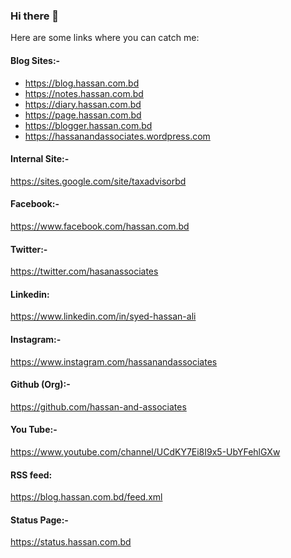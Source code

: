 ### Hi there 👋

<!--
**upodesta/upodesta** is a ✨ _special_ ✨ repository because its `README.md` (this file) appears on your GitHub profile.-->

Here are some links where you can catch me:

#### Blog Sites:-

- https://blog.hassan.com.bd
- https://notes.hassan.com.bd
- https://diary.hassan.com.bd
- https://page.hassan.com.bd
- https://blogger.hassan.com.bd
- https://hassanandassociates.wordpress.com


#### Internal Site:-

https://sites.google.com/site/taxadvisorbd


#### Facebook:-

https://www.facebook.com/hassan.com.bd

#### Twitter:-

https://twitter.com/hasanassociates

#### Linkedin:

https://www.linkedin.com/in/syed-hassan-ali

#### Instagram:-

https://www.instagram.com/hassanandassociates

#### Github (Org):-

https://github.com/hassan-and-associates

#### You Tube:-

https://www.youtube.com/channel/UCdKY7Ei8I9x5-UbYFehlGXw

#### RSS feed:

https://blog.hassan.com.bd/feed.xml

#### Status Page:-

https://status.hassan.com.bd

